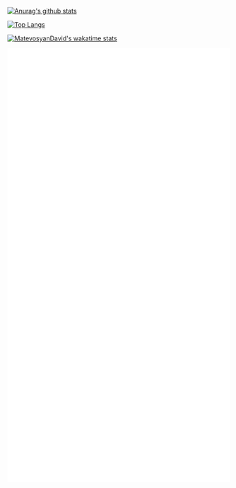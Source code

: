 [![Anurag's github stats](https://github-readme-stats.vercel.app/api?username=MatevosyanDavid&show_icons=true&include_all_commits=true&count_private=true&theme=nightowl&hide=issues,contribs)](https://github.com/anuraghazra/github-readme-stats)

[![Top Langs](https://github-readme-stats.vercel.app/api/top-langs/?username=MatevosyanDavid&hide=html,css)](https://github.com/anuraghazra/github-readme-stats)

[![MatevosyanDavid's wakatime stats](https://github-readme-stats.vercel.app/api/wakatime?username=MatevosyanDavid)](https://github.com/anuraghazra/github-readme-stats)

![Metrics](./github-metrics.svg)
